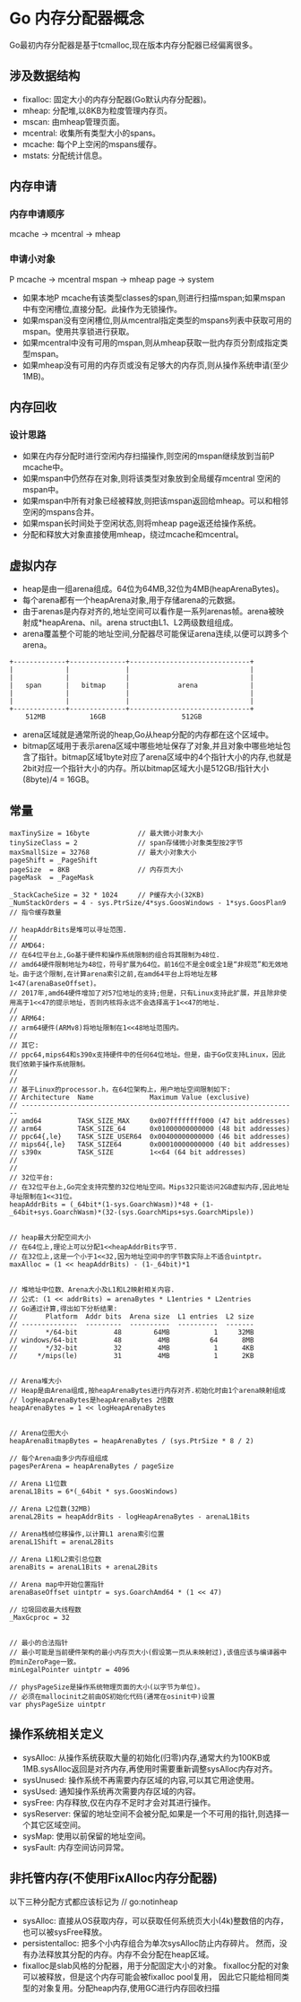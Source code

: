 # Go 内存分配器概念
Go最初内存分配器是基于tcmalloc,现在版本内存分配器已经偏离很多。


## 涉及数据结构

* fixalloc: 固定大小的内存分配器(Go默认内存分配器)。
* mheap: 分配堆,以8KB为粒度管理内存页。
* mscan: 由mheap管理页面。
* mcentral: 收集所有类型大小的spans。
* mcache: 每个P上空闲的mspans缓存。
* mstats: 分配统计信息。


## 内存申请

### 内存申请顺序
mcache -> mcentral -> mheap


### 申请小对象
P mcache -> mcentral mspan -> mheap page -> system

* 如果本地P mcache有该类型classes的span,则进行扫描mspan;如果mspan中有空闲槽位,直接分配。此操作为无锁操作。
* 如果mspan没有空闲槽位,则从mcentral指定类型的mspans列表中获取可用的mspan。使用共享锁进行获取。
* 如果mcentral中没有可用的mspan,则从mheap获取一批内存页分割成指定类型mspan。
* 如果mheap没有可用的内存页或没有足够大的内存页,则从操作系统申请(至少1MB)。

## 内存回收

### 设计思路

* 如果在内存分配时进行空闲内存扫描操作,则空闲的mspan继续放到当前P mcache中。
* 如果mspan中仍然存在对象,则将该类型对象放到全局缓存mcentral 空闲的mspan中。
* 如果mspan中所有对象已经被释放,则把该mspan返回给mheap。可以和相邻空闲的mspans合并。
* 如果mspan长时间处于空闲状态,则将mheap page返还给操作系统。
* 分配和释放大对象直接使用mheap，绕过mcache和mcentral。



## 虚拟内存

* heap是由一组arena组成。64位为64MB,32位为4MB(heapArenaBytes)。
* 每个arena都有一个heapArena对象,用于存储arena的元数据。
* 由于arenas是内存对齐的,地址空间可以看作是一系列arenas帧。arena被映射成*heapArena、nil。arena struct由L1、L2两级数组组成。
* arena覆盖整个可能的地址空间,分配器尽可能保证arena连续,以便可以跨多个arena。

```
+-------------+--------------+------------------------------+
|             |              |                              |
|             |              |                              |
|   span      |   bitmap     |            arena             |
|             |              |                              |
|             |              |                              |
+-------------+--------------+------------------------------+                                                      
	512MB           16GB                   512GB    

```

* arena区域就是通常所说的heap,Go从heap分配的内存都在这个区域中。
* bitmap区域用于表示arena区域中哪些地址保存了对象,并且对象中哪些地址包含了指针。bitmap区域1byte对应了arena区域中的4个指针大小的内存,也就是2bit对应一个指针大小的内存。所以bitmap区域大小是512GB/指针大小(8byte)/4 = 16GB。

## 常量

```
maxTinySize = 16byte    		// 最大微小对象大小
tinySizeClass = 2       		// span存储微小对象类型按2字节
maxSmallSize = 32768   	 		// 最大小对象大小
pageShift = _PageShift
pageSize  = 8KB   				// 内存页大小
pageMask  = _PageMask

_StackCacheSize = 32 * 1024  	// P缓存大小(32KB)
_NumStackOrders = 4 - sys.PtrSize/4*sys.GoosWindows - 1*sys.GoosPlan9   									// 指令缓存数量

// heapAddrBits是堆可以寻址范围.
// 
// AMD64:
// 在64位平台上,Go基于硬件和操作系统限制的组合将其限制为48位.
// amd64硬件限制地址为48位，符号扩展为64位。前16位不是全0或全1是“非规范”和无效地址。由于这个限制,在计算arena索引之前,在amd64平台上将地址左移1<47(arenaBaseOffset)。
// 2017年,amd64硬件增加了对57位地址的支持;但是，只有Linux支持此扩展，并且除非使用高于1<<47的提示地址，否则内核将永远不会选择高于1<<47的地址.
// 
// ARM64:
// arm64硬件(ARMv8)将地址限制在1<<48地址范围内。
// 
// 其它:
// ppc64,mips64和s390x支持硬件中的任何64位地址。但是，由于Go仅支持Linux，因此我们依赖于操作系统限制。
// 
// 
// 基于Linux的processor.h，在64位架构上，用户地址空间限制如下:
// Architecture  Name              Maximum Value (exclusive)
// ---------------------------------------------------------------------
// amd64         TASK_SIZE_MAX     0x007ffffffff000 (47 bit addresses)
// arm64         TASK_SIZE_64      0x01000000000000 (48 bit addresses)
// ppc64{,le}    TASK_SIZE_USER64  0x00400000000000 (46 bit addresses)
// mips64{,le}   TASK_SIZE64       0x00010000000000 (40 bit addresses)
// s390x         TASK_SIZE         1<<64 (64 bit addresses)
// 
// 
// 32位平台:
// 在32位平台上,Go完全支持完整的32位地址空间。Mips32只能访问2GB虚拟内存,因此地址寻址限制在1<<31位。
heapAddrBits = (_64bit*(1-sys.GoarchWasm))*48 + (1-_64bit+sys.GoarchWasm)*(32-(sys.GoarchMips+sys.GoarchMipsle))


// heap最大分配空间大小
// 在64位上,理论上可以分配1<<heapAddrBits字节.
// 在32位上,这是一个小于1<<32,因为地址空间中的字节数实际上不适合uintptr。
maxAlloc = (1 << heapAddrBits) - (1-_64bit)*1


// 堆地址中位数、Arena大小及L1和L2映射相关内容.
// 公式: (1 << addrBits) = arenaBytes * L1entries * L2entries
// Go通过计算,得出如下分析结果:
//       Platform  Addr bits  Arena size  L1 entries  L2 size
// --------------  ---------  ----------  ----------  -------
//       */64-bit         48        64MB           1     32MB
// windows/64-bit         48         4MB          64      8MB
//       */32-bit         32         4MB           1      4KB
//     */mips(le)         31         4MB           1      2KB


// Arena堆大小
// Heap是由Arena组成,按heapArenaBytes进行内存对齐.初始化时由1个arena映射组成
// logHeapArenaBytes是heapArenaBytes 2倍数
heapArenaBytes = 1 << logHeapArenaBytes


// Arena位图大小
heapArenaBitmapBytes = heapArenaBytes / (sys.PtrSize * 8 / 2)

// 每个Arena由多少内存组组成
pagesPerArena = heapArenaBytes / pageSize

// Arena L1位数
arenaL1Bits = 6*(_64bit * sys.GoosWindows)

// Arena L2位数(32MB)
arenaL2Bits = heapAddrBits - logHeapArenaBytes - arenaL1Bits

// Arena栈帧位移操作,以计算L1 arena索引位置
arenaL1Shift = arenaL2Bits

// Arena L1和L2索引总位数
arenaBits = arenaL1Bits + arenaL2Bits

// Arena map中开始位置指针
arenaBaseOffset uintptr = sys.GoarchAmd64 * (1 << 47)

// 垃圾回收最大线程数
_MaxGcproc = 32


// 最小的合法指针
// 最小可能是当前硬件架构的最小内存页大小(假设第一页从未映射过),该值应该与编译器中的minZeroPage一致。
minLegalPointer uintptr = 4096

// physPageSize是操作系统物理页面的大小(以字节为单位)。
// 必须在mallocinit之前由OS初始化代码(通常在osinit中)设置
var physPageSize uintptr
```

## 操作系统相关定义

* sysAlloc: 从操作系统获取大量的初始化(归零)内存,通常大约为100KB或1MB.sysAlloc返回是对齐内存,再使用时需要重新调整sysAlloc内存对齐。
* sysUnused: 操作系统不再需要内存区域的内容,可以其它用途使用。
* sysUsed: 通知操作系统再次需要内存区域的内容。
* sysFree: 内存释放,仅在内存不足时才会对其进行操作。
* sysReserver: 保留的地址空间不会被分配,如果是一个不可用的指针,则选择一个其它区域空间。
* sysMap: 使用以前保留的地址空间。
* sysFault: 内存空间访问异常。

## 非托管内存(不使用FixAlloc内存分配器)
以下三种分配方式都应该标记为 // go:notinheap

* sysAlloc: 直接从OS获取内存，可以获取任何系统页大小(4k)整数倍的内存，也可以被sysFree释放。
* persistentalloc: 把多个小内存组合为单次sysAlloc防止内存碎片。 然而，没有办法释放其分配的内存。内存不会分配在heap区域。
* fixalloc是slab风格的分配器，用于分配固定大小的对象。 fixalloc分配的对象可以被释放，但是这个内存可能会被fixalloc pool复用， 因此它只能给相同类型的对象复用。分配heap内存,使用GC进行内存回收扫描